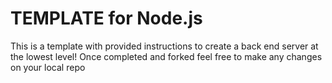 # TEMPLATE for Node.js
This is a template with provided instructions to create a back end server at the lowest level! Once completed and forked feel free to make any changes on your local repo
